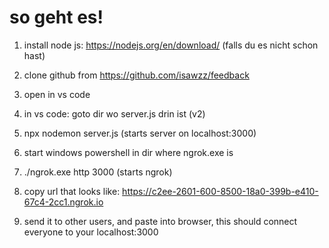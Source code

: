 
# so geht es!

1. install node js: https://nodejs.org/en/download/
(falls du es nicht schon hast)

2. clone github from https://github.com/isawzz/feedback

3. open in vs code 

4. in vs code: goto dir wo server.js drin ist (v2)

5. npx nodemon server.js
(starts server on localhost:3000)

6. start windows powershell in dir where ngrok.exe is

7. ./ngrok.exe http 3000
(starts ngrok)

7. copy url that looks like:
https://c2ee-2601-600-8500-18a0-399b-e410-67c4-2cc1.ngrok.io

8. send it to other users, and paste into browser, this should connect everyone to your localhost:3000
